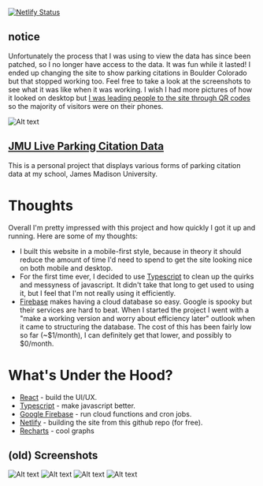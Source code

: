 [![Netlify Status](https://api.netlify.com/api/v1/badges/00047765-8e6d-4bb2-adf0-ef9816c4ece5/deploy-status)](https://app.netlify.com/sites/jmucitations/deploys)

## notice
Unfortunately the process that I was using to view the data has since been patched, so I no longer have access to the data. It was fun while it lasted! I ended up changing the site to show parking citations in Boulder Colorado but that stopped working too. Feel free to take a look at the screenshots to see what it was like when it was working. I wish I had more pictures of how it looked on desktop but [I was leading people to the site through QR codes](https://github.com/MickNorris/old-wandrland) so the majority of visitors were on their phones.


![Alt text](git_assets/demo_small.png?raw=true "Title")


## [JMU Live Parking Citation Data](https://jmucitations.netlify.com/)
This is a personal project that displays various forms of parking citation data at my school, James Madison University. 

# Thoughts
Overall I'm pretty impressed with this project and how quickly I got it up and running. Here are some of my thoughts:
 - I built this website in a mobile-first style, because in theory it should reduce the amount of time I'd need to spend to get the site looking nice on both mobile and desktop.
 - For the first time ever, I decided to use [Typescript](https://www.typescriptlang.org/) to clean up the quirks and messyness of javascript. It didn't take that long to get used to using it, but I feel that I'm not really using it efficiently.
 - [Firebase](https://firebase.google.com/) makes having a cloud database so easy. Google is spooky but their services are hard to beat. When I started the project I went with a "make a working version and worry about efficiency later" outlook when it came to structuring the database. The cost of this has been fairly low so far (~$1/month), I can definitely get that lower, and possibly to $0/month.

 
# What's Under the Hood?
 - [React](https://reactjs.org/) - build the UI/UX.
 - [Typescript](https://www.typescriptlang.org/) - make javascript better.
 - [Google Firebase](https://firebase.google.com/) - run cloud functions and cron jobs.
 - [Netlify](https://www.netlify.com/) - building the site from this github repo (for free).
 - [Recharts](http://recharts.org) - cool graphs
 
 
 ## (old) Screenshots
 ![Alt text](git_assets/demo1.png?raw=true "Title")
 ![Alt text](git_assets/demo2.png?raw=true "Title")
 ![Alt text](git_assets/demo3.png?raw=true "Title")
 ![Alt text](git_assets/demo4.png?raw=true "Title")
